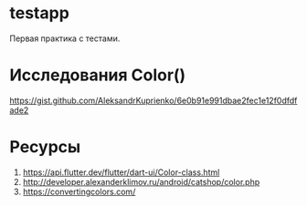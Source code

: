 # testapp

Первая практика с тестами.

# Исследования Color()
https://gist.github.com/AleksandrKuprienko/6e0b91e991dbae2fec1e12f0dfdfade2

# Ресурсы 
1. https://api.flutter.dev/flutter/dart-ui/Color-class.html
2. http://developer.alexanderklimov.ru/android/catshop/color.php
3. https://convertingcolors.com/

